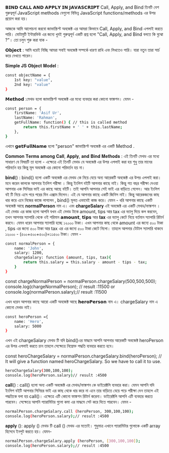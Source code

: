 

𝗕𝗜𝗡𝗗 𝗖𝗔𝗟𝗟 𝗔𝗡𝗗 𝗔𝗣𝗣𝗟𝗬 𝗜𝗡 𝗝𝗔𝗩𝗔𝗦𝗖𝗥𝗜𝗣𝗧
Call, Apply, and Bind তিনটি বেশ গুরুত্বপূর্ন  JavaScript methods যেগুলো বিভিন্ন  JavaScript functions/methods  এর উপর প্রয়োগ করা হয়। 

আজকে আমি আলোচনা করবো জাভাস্ক্রিপ্ট অবজেক্ট এর আমরা কিভাবে Call, Apply, and Bind এপলাই করতে পারি। মোটামুটি ইন্টারভিউ এর জন্যে খুবই গুরুত্বপূর্ন  একটি প্রশ্ন হলো "Call, Apply, and Bind বলতে  কি বুঝো ?"। তো চলুন শুরু করা যাক -

𝗢𝗯𝗷𝗲𝗰𝘁 : আমি ধরেই নিচ্ছি আমরা সবাই অবজেক্ট সম্পর্কে ধারণা রাখি এবং লিখতেও পারি। যারা নতুন তারা সার্চ করে দেখতে পারেন। 

𝐒𝐢𝐦𝐩𝐥𝐞 𝐉𝐒 𝐎𝐛𝐣𝐞𝐜𝐭 𝐌𝐨𝐝𝐞𝐥 :
```bash
const objectName = {
    1st key: "value",
    2nd key: "value"
}
```


𝗠𝗲𝘁𝗵𝗼𝗱 :মেথড হলো জাভাস্ক্রিপ্ট অবজেক্ট এর মধ্যে ব্যবহার করা কোনো ফাঙ্কশন। যেমন -
```bash
const person = {
    firstName: 'Asif Ur',
    lastName: 'Rahman',
    getFullName: function() { // this is called method
        return this.firstName + ' ' + this.lastName;
    },
}
```


এখানে 𝗴𝗲𝘁𝗙𝘂𝗹𝗹𝗡𝗮𝗺𝗲 হলো "person" জাভাস্ক্রিপ্ট অবজেক্ট এর একটি Method .

𝐂𝐨𝐦𝐦𝐨𝐧 𝐓𝐞𝐫𝐦𝐬 𝐚𝐦𝐨𝐧𝐠 𝐂𝐚𝐥𝐥, 𝐀𝐩𝐩𝐥𝐲, 𝐚𝐧𝐝 𝐁𝐢𝐧𝐝 𝐌𝐞𝐭𝐡𝐨𝐝𝐬  :
এই তিনটি মেথড এর মধ্যে সাধারণ যে বিষয়টি তা হলো - এক্ষেত্রে এই তিনটি মেথড যে অবজেক্ট এর  উপর এপলাই করা হয় শুধু তার মানের পরিবর্তন হয় কিন্তু  মূল অবজেক্ট এর কোনো পরিবর্তন হয় না। 

𝐛𝐢𝐧𝐝() : bind() হলো একটি অবজেক্ট এর মেথড কে নিয়ে যেয়ে অন্য আরেকটি অবজেক্ট এর উপর এপলাই করা। 
মনে করেন কালকে আপনার ইংলিশ পরীক্ষা । কিন্তু ইংলিশ বইটি  আপনার কাছে নাই। কিন্তু গত বছর পরীক্ষা দেওয়া  আপনার এক সিনিয়র ভাই এর কাছে আছে বইটি। তাই আপনি আপনার সেই ভাই এর বাড়িতে গেলেন। আর ইংলিশ বই টি নিয়ে এসে পরে পরের দিন এক্সাম দিলেন। 
এই যে আপনার কাছে একটি জিনিস নাই। কিন্তু আরেকজনের কাছ  ধার করে এনে নিজের কাজে লাগলেন , bind() মূলত  এভাবেই কাজ করে। 
যেমন -
ধরি আপনার কাছে একটি অবজেক্ট আছে 𝐧𝐨𝐫𝐦𝐚𝐥𝐏𝐞𝐫𝐬𝐨𝐧  নাম এ। এবং 𝐜𝐡𝐚𝐫𝐠𝐞𝐒𝐚𝐥𝐚𝐫𝐲 এই অবজেক্ট এর একটি মেথড/ফাঙ্কশন । এই মেথড এর কাজ হলো আপনি যখন এই মেথড টাকে amount, tips আর  tax এর ভ্যালু দিয়ে কল করবেন, তখন  আপনার স্যালারি থেকে ওই পরিমান 𝗮𝗺𝗼𝘂𝗻𝘁, 𝘁𝗶𝗽𝘀 আর  𝐭𝐚𝐱 এর ভ্যালু কেটে নিয়ে বর্তমান স্যালারি রিটার্ন করবে। যেমন ধরেন আপনার স্যালারি হচ্ছে ১২০০০ টাকা। এখন আপনার কাছ থেকে amount এর জন্যে ৫০০ টাকা , tips এর জন্যে ৫০০ টাকা  আর  tax এর এর জন্যে ৫০০ টাকা কেটে নিলো। তাহলে আপনার টোটাল স্যালারি থাকবে ১২০০০ - (৫০০+৫০০+৫০০)=১১৫০০ টাকা। যেমন -

```bash
const normalPerson = {
    name: 'John',
    salary: 1200,
    chargeSalary: function (amount, tips, tax){
        return this.salary = this.salary - amount - tips - tax; 
    }
}
```

const chargeNormalPerson = normalPerson.chargeSalary(500,500,500);
console.log(chargeNormalPerson); // result :11500
or 
console.log(normalPerson.salary);// result :11500

এখন ধরেন আপনার কাছে আরো  একটি অবজেক্ট আছে 𝗵𝗲𝗿𝗼𝗣𝗲𝗿𝘀𝗼𝗻 নাম এ।  chargeSalary নাম এ কোনো মেথড নাই। 

```bash
const heroPerson ={
    name: 'Hero',
    salary: 5000
}

```

এখন এই chargeSalary   মেথড টি  যদি bind()এর মাদ্ধমে  আপনি আপনার আরেকটি অবজেক্ট heroPerson এর উপর এপলাই করতে চান তাহলে সেক্ষেত্রে নিম্নোক্ত পদ্ধতি ব্যবহার করতে হবে। 

const heroChargeSalary = normalPerson.chargeSalary.bind(heroPerson);
// It will give a function named heroChargeSalary. So we have to call it to use.
```bash
heroChargeSalary(300,100,100);
console.log(heroPerson.salary)// result :4500
```


𝐜𝐚𝐥𝐥() : call() হলো অন্য একটি অবজেক্ট এর  মেথড/ফাঙ্কশন  কে ডাইরেক্টলি ব্যবহার করা। যেমন আপনি যদি ইংলিশ বইটি আপনার সিনিয়র ভাই এর কাছ থেকে ধার করে না এনে তার বাড়িতে যেয়ে পড়ে পরীক্ষা দেন তাহলে এই পদ্ধতিকে বলা হয় call()। এক্ষেত্রে এটি কোনো ফাঙ্কশন রিটার্ন করেনা। ডাইরেক্টলি আপনি এটি ব্যবহার করতে পারবেন। সেক্ষেত্রে আপনি প্যারামিটার গুলো  কমা এর মাদ্ধমে সেট করে দিতে পারবেন। যেমন -
```bash
normalPerson.chargeSalary.call (heroPerson, 300,100,100);
console.log(heroPerson.salary);// result :4500
```



𝐚𝐩𝐩𝐥𝐲 (): apply () মেথড টি call () মেথড এর মতোই। শুধুমাত্র এখানে প্যারামিটার গুলোকে একটি array হিসেবে ইনপুট করতে হয়। যেমন-

```bash
normalPerson.chargeSalary.apply (heroPerson, [300,100,100]);
console.log(heroPerson.salary);// result :4500

```

















